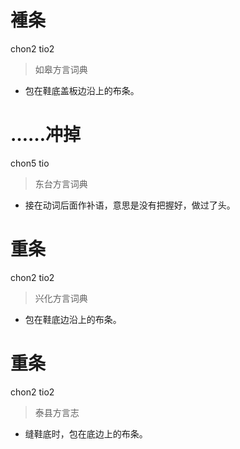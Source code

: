 # 褈条
chon2 tio2
> 如皋方言词典
- 包在鞋底盖板边沿上的布条。

# ……冲掉
chon5 tio
> 东台方言词典
- 接在动词后面作补语，意思是没有把握好，做过了头。

# 重条
chon2 tio2
> 兴化方言词典
- 包在鞋底边沿上的布条。

# 重条
chon2 tio2
> 泰县方言志
- 缝鞋底时，包在底边上的布条。
